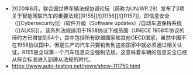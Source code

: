 - 2020年6月，联合国世界车辆法规协调论坛（简称为UN/WP.29）发布了3项关于智能网联汽车的重要法规[[R155]]/[[R156]]/[[R157]]，即信息安全（[[Cybersecurity]]）/软件升级（Software updates）/自动车道保持系统（[[ALKS]]）。该系列法规适用于1958协议下成员国（UNECE 1958年协议的缔约方已增加到54个，其中包括所有欧盟国家和其他OECD国家，虽然中国不在1958协议国中，但是生产的汽车只要销售到这些国家中就必须通过相关认证。R155是全球第一个汽车信息安全强制法规，这意味着车辆的信息安全已经从符合标准进入到遵从法规的时代。
- https://www.auto-testing.net/news/show-111750.html